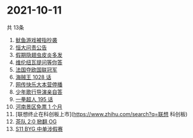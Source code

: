 # 2021-10-11
  共 13条

  <!-- BEGIN -->
  <!-- 最后更新时间:Mon Oct 11 2021 01:59:37 GMT+0000 (Coordinated Universal Time) -->
  1. [鱿鱼游戏被指抄袭](https://www.zhihu.com/search?q=鱿鱼游戏)
1. [恒大问责公告](https://www.zhihu.com/search?q=恒大)
1. [假期隐翅虫皮炎多发](https://www.zhihu.com/search?q=隐翅虫)
1. [维伦纽瓦提问等你答](https://www.zhihu.com/search?q=维伦纽瓦)
1. [法国夺欧国联冠军](https://www.zhihu.com/search?q=欧国联)
1. [海贼王 1028 话](https://www.zhihu.com/search?q=海贼王)
1. [网传快乐大本营停播](https://www.zhihu.com/search?q=快乐大本营)
1. [少年歌行导演亲自答](https://www.zhihu.com/search?q=少年歌行)
1. [一拳超人 195 话](https://www.zhihu.com/search?q=一拳超人)
1. [河南景区免票 1 个月](https://www.zhihu.com/search?q=河南景区)
1. [联想终止在科创板上市](https://www.zhihu.com/search?q=联想 科创板)
1. [茶队 2:0 掀翻 OG](https://www.zhihu.com/search?q=og)
1. [S11 BYG 中单涉假赛](https://www.zhihu.com/search?q=byg)
  <!-- END -->
  